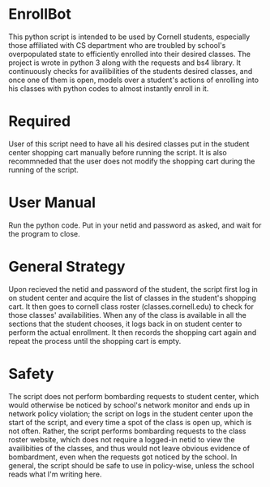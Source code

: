# EnrollBot

This python script is intended to be used by Cornell students, especially those affiliated with CS department who are troubled by 
school's overpopulated state to efficiently enrolled into their desired classes. The project is wrote in python 3 along with the 
requests and bs4 library. It continuously checks for availibilities of the students desired classes, and once one of
them is open, models over a student's actions of enrolling into his classes with python codes to almost instantly enroll in it.

# Required

User of this script need to have all his desired classes put in the student center shopping cart manually before running the script.
It is also recommneded that the user does not modify the shopping cart during the running of the script.

# User Manual

Run the python code. Put in your netid and password as asked, and wait for the program to close.

# General Strategy

Upon recieved the netid and password of the student, the script first log in on student center and acquire the list of classes in the 
student's shopping cart. It then goes to cornell class roster (classes.cornell.edu) to check for those classes' availabilities. When any
of the class is available in all the sections that the student chooses, it logs back in on student center to perform the actual enrollment.
It then records the shopping cart again and repeat the process until the shopping cart is empty. 

# Safety
The script does not perform bombarding requests to student center, which would otherwise be noticed by school's network monitor and ends
up in network policy violation; the script on logs in the student center upon the start of the script, and every time a spot of the class
is open up, which is not often. Rather, the script performs bombarding requests to the class roster website, which does not require a
logged-in netid to view the availibities of the classes, and thus would not leave obvious evidence of bombardment, even when the requests
got noticed by the school. In general, the script should be safe to use in policy-wise, unless the school reads what I'm writing here.
